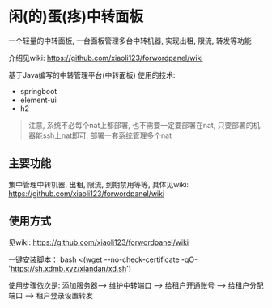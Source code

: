 # 闲(的)蛋(疼)中转面板
一个轻量的中转面板, 一台面板管理多台中转机器, 实现出租, 限流, 转发等功能

介绍见wiki: https://github.com/xiaoli123/forwordpanel/wiki

基于Java编写的中转管理平台(中转面板)
使用的技术:
- springboot
- element-ui
- h2 

> 注意, 系统不必每个nat上都部署, 也不需要一定要部署在nat, 只要部署的机器能ssh上nat即可, 部署一套系统管理多个nat



## 主要功能
集中管理中转机器, 出租, 限流, 到期禁用等等, 具体见wiki:
https://github.com/xiaoli123/forwordpanel/wiki

## 使用方式
见wiki: https://github.com/xiaoli123/forwordpanel/wiki

一键安装脚本： bash <(wget --no-check-certificate -qO- 'https://sh.xdmb.xyz/xiandan/xd.sh')

使用步骤依次是: 添加服务器--> 维护中转端口 --> 给租户开通账号 --> 给租户分配端口 --> 租户登录设置转发

